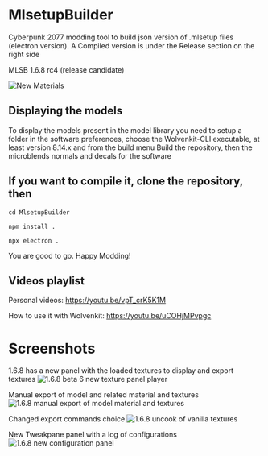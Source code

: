 # MlsetupBuilder
Cyberpunk 2077 modding tool to build json version of .mlsetup files (electron version).
A Compiled version is under the Release section on the right side

MLSB 1.6.8 rc4 (release candidate)

![New Materials](https://www.kientzproduction.com/gitcontent/mlsb_168_rc4_materials.png)

## Displaying the models

To display the models present in the model library you need to setup a folder in the software preferences, choose the Wolvenkit-CLI executable, at least version 8.14.x and from the build menu Build the repository, then the microblends normals and decals for the software

## If you want to compile it, clone the repository, then
```
cd MlsetupBuilder

npm install .

npx electron .
```

You are good to go. Happy Modding!

## Videos playlist
Personal videos: https://youtu.be/vpT_crK5K1M

How to use it with Wolvenkit: https://youtu.be/uCOHjMPvpgc

# Screenshots
1.6.8 has a new panel with the loaded textures
to display and export textures
![1.6.8 beta 6 new texture panel player](https://www.kientzproduction.com/gitcontent/mlsb_168_2_beta6_texture_player.png)

Manual export of model and related material and textures
![1.6.8 manual export of model material and textures](https://www.kientzproduction.com/gitcontent/mlsb_168_3_beta6_manual_export.png)

Changed export commands choice
![1.6.8 uncook of vanilla textures](https://www.kientzproduction.com/gitcontent/mlsb_168_4_beta6_export_change.png)

New Tweakpane panel with a log of configurations
![1.6.8 new configuration panel](https://www.kientzproduction.com/gitcontent/mlsb_168_5_beta6_configuration.png)
